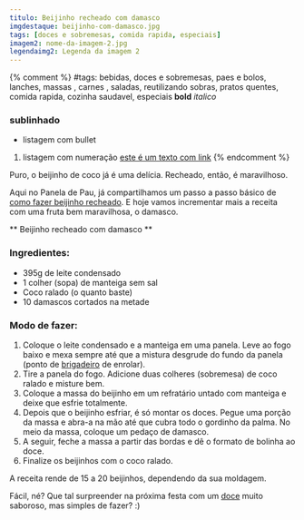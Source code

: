 ```yaml
---
titulo: Beijinho recheado com damasco
imgdestaque: beijinho-com-damasco.jpg
tags: [doces e sobremesas, comida rapida, especiais]
imagem2: nome-da-imagem-2.jpg
legendaimg2: Legenda da imagem 2
---
```

{% comment %}
#tags: bebidas, doces e sobremesas, paes e bolos, lanches, massas , carnes , saladas, reutilizando sobras, pratos quentes, comida rapida, cozinha saudavel, especiais
**bold**
*italico*
### sublinhado
* listagem com bullet
1. listagem com numeração
[este é um texto com link](https://www.enderecodolink.com)
{% endcomment %}

Puro, o beijinho de coco já é uma delícia. Recheado, então, é maravilhoso. 

Aqui no Panela de Pau, já compartilhamos um passo a passo básico de [como fazer beijinho recheado](http://paneladepau.com.br/beijinho-recheado/). E hoje vamos incrementar mais a receita com uma fruta bem maravilhosa, o damasco. 


** Beijinho recheado com damasco **

### Ingredientes: 

* 395g de leite condensado
* 1 colher (sopa) de manteiga sem sal
* Coco ralado (o quanto baste)
* 10 damascos cortados na metade

### Modo de fazer: 

1. Coloque o leite condensado e a manteiga em uma panela. Leve ao fogo baixo e mexa sempre até que a mistura desgrude do fundo da panela (ponto de [brigadeiro](http://paneladepau.com.br/brigadeiro-de-ovomaltine/) de enrolar).
2. Tire a panela do fogo. Adicione duas colheres (sobremesa) de coco ralado e misture bem. 
3. Coloque a massa do beijinho em um refratário untado com manteiga e deixe que esfrie totalmente.
4. Depois que o beijinho esfriar, é só montar os doces. Pegue uma porção da massa e abra-a na mão até que cubra todo o gordinho da palma. No meio da massa, coloque um pedaço de damasco.  
5. A seguir, feche a massa a partir das bordas e dê o formato de bolinha ao doce.
6. Finalize os beijinhos com o coco ralado. 

A receita rende de 15 a 20 beijinhos, dependendo da sua moldagem.

Fácil, né? 
Que tal surpreender na próxima festa com um [doce](http://paneladepau.com.br/tags/doces-e-sobremesas/) muito saboroso, mas simples de fazer? :)
